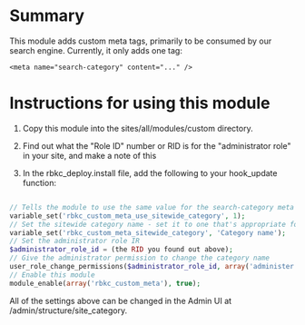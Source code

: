 Summary
=======

This module adds custom meta tags, primarily to be consumed by our search engine. Currently, it only adds one tag:

    <meta name="search-category" content="..." />


Instructions for using this module
==================================

1. Copy this module into the sites/all/modules/custom directory.

2. Find out what the "Role ID" number or RID is for the "administrator role" in your site, and make a note of this

3. In the rbkc_deploy.install file, add the following to your hook_update function:

```php

// Tells the module to use the same value for the search-category meta tag for all pages
variable_set('rbkc_custom_meta_use_sitewide_category', 1);
// Set the sitewide category name - set it to one that's appropriate for your site
variable_set('rbkc_custom_meta_sitewide_category', 'Category name');
// Set the administrator role IR
$administrator_role_id = (the RID you found out above);
// Give the administrator permission to change the category name
user_role_change_permissions($administrator_role_id, array('administer site-wide category' => true));
// Enable this module
module_enable(array('rbkc_custom_meta'), true);
```

All of the settings above can be changed in the Admin UI at /admin/structure/site_category.




